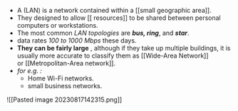 - A (LAN) is a network contained within a [[small geographic area]].
- They designed to allow [[ resources]] to be shared between personal computers or workstations. 
- The most common *LAN topologies* are ***bus, ring***, and ***star***.
- data rates *100 to 1000 Mbps* these days.
- **They can be fairly large** , although if they take up multiple buildings, it is usually more accurate to classify them as [[Wide-Area Network]] or [[Metropolitan-Area network]].
- *for e.g. :* 
	- Home Wi-Fi networks.
	- small business networks.


![[Pasted image 20230817142315.png]]